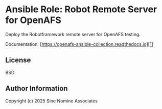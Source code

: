 # Ansible Role: Robot Remote Server for OpenAFS

Deploy the Robotframework remote server for OpenAFS testing.

Documentation: [https://openafs-ansible-collection.readthedocs.io][1]

License
-------

BSD

## Author Information

Copyright (c) 2025 Sine Nomine Associates

[1]: https://openafs-ansible-collection.readthedocs.io/en/latest/
